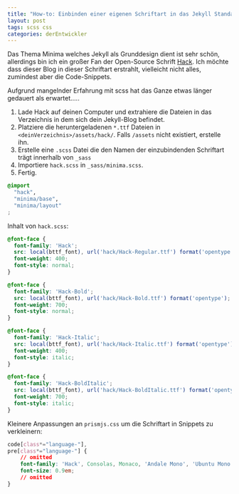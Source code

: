 ```yaml
---
title: "How-to: Einbinden einer eigenen Schriftart in das Jekyll Standard-Thema Minima"
layout: post
tags: scss css
categories: derEntwickler
---
```


Das Thema Minima welches Jekyll als Grunddesign dient ist sehr schön, allerdings bin ich ein großer Fan der Open-Source Schrift [Hack](https://sourcefoundry.org/hack/). Ich möchte dass dieser Blog in dieser Schriftart erstrahlt, vielleicht nicht alles, zumindest aber die Code-Snippets.

Aufgrund mangelnder Erfahrung mit scss hat das Ganze etwas länger gedauert als erwartet.....

1. Lade Hack auf deinen Computer und extrahiere die Dateien in das Verzeichnis in dem sich dein Jekyll-Blog befindet.
2. Platziere die heruntergeladenen `*.ttf` Dateien in `<deinVerzeichnis>/assets/hack/`. Falls `/assets` nicht existiert, erstelle ihn.
3. Erstelle eine `.scss` Datei die den Namen der einzubindenden Schriftart trägt innerhalb von `_sass`
4. Importiere `hack.scss` in `_sass/minima.scss`.
5. Fertig.

```scss
@import
  "hack",
  "minima/base",
  "minima/layout"
;
```

Inhalt von `hack.scss`:

```scss
@font-face {
  font-family: 'Hack';
  src: local(bttf_font), url('hack/Hack-Regular.ttf') format('opentype');
  font-weight: 400;
  font-style: normal;
} 

@font-face {
  font-family: 'Hack-Bold';
  src: local(bttf_font), url('hack/Hack-Bold.ttf') format('opentype');
  font-weight: 700;
  font-style: normal;
}

@font-face {
  font-family: 'Hack-Italic';
  src: local(bttf_font), url('hack/Hack-Italic.ttf') format('opentype');
  font-weight: 400;
  font-style: italic;
}

@font-face {
  font-family: 'Hack-BoldItalic';
  src: local(bttf_font), url('hack/Hack-BoldItalic.ttf') format('opentype');
  font-weight: 700;
  font-style: italic;
}
```

Kleinere Anpassungen an `prismjs.css` um die Schriftart in Snippets zu verkleinern:

```css
code[class*="language-"],
pre[class*="language-"] {
	// omitted
	font-family: 'Hack', Consolas, Monaco, 'Andale Mono', 'Ubuntu Mono', monospace;
	font-size: 0.9em;
	// omitted
}
```